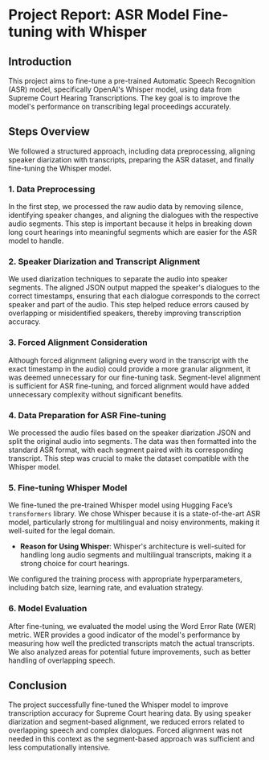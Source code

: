 # Project Report: ASR Model Fine-tuning with Whisper

## Introduction
This project aims to fine-tune a pre-trained Automatic Speech Recognition (ASR) model, specifically OpenAI's Whisper model, using data from Supreme Court Hearing Transcriptions. The key goal is to improve the model's performance on transcribing legal proceedings accurately.

## Steps Overview
We followed a structured approach, including data preprocessing, aligning speaker diarization with transcripts, preparing the ASR dataset, and finally fine-tuning the Whisper model.

### 1. Data Preprocessing
In the first step, we processed the raw audio data by removing silence, identifying speaker changes, and aligning the dialogues with the respective audio segments. This step is important because it helps in breaking down long court hearings into meaningful segments which are easier for the ASR model to handle. 

### 2. Speaker Diarization and Transcript Alignment
We used diarization techniques to separate the audio into speaker segments. The aligned JSON output mapped the speaker's dialogues to the correct timestamps, ensuring that each dialogue corresponds to the correct speaker and part of the audio. This step helped reduce errors caused by overlapping or misidentified speakers, thereby improving transcription accuracy.

### 3. Forced Alignment Consideration
Although forced alignment (aligning every word in the transcript with the exact timestamp in the audio) could provide a more granular alignment, it was deemed unnecessary for our fine-tuning task. Segment-level alignment is sufficient for ASR fine-tuning, and forced alignment would have added unnecessary complexity without significant benefits.

### 4. Data Preparation for ASR Fine-tuning
We processed the audio files based on the speaker diarization JSON and split the original audio into segments. The data was then formatted into the standard ASR format, with each segment paired with its corresponding transcript. This step was crucial to make the dataset compatible with the Whisper model.

### 5. Fine-tuning Whisper Model
We fine-tuned the pre-trained Whisper model using Hugging Face’s `transformers` library. We chose Whisper because it is a state-of-the-art ASR model, particularly strong for multilingual and noisy environments, making it well-suited for the legal domain.

- **Reason for Using Whisper**: Whisper's architecture is well-suited for handling long audio segments and multilingual transcripts, making it a strong choice for court hearings.

We configured the training process with appropriate hyperparameters, including batch size, learning rate, and evaluation strategy.

### 6. Model Evaluation
After fine-tuning, we evaluated the model using the Word Error Rate (WER) metric. WER provides a good indicator of the model's performance by measuring how well the predicted transcripts match the actual transcripts. We also analyzed areas for potential future improvements, such as better handling of overlapping speech.

## Conclusion
The project successfully fine-tuned the Whisper model to improve transcription accuracy for Supreme Court hearing data. By using speaker diarization and segment-based alignment, we reduced errors related to overlapping speech and complex dialogues. Forced alignment was not needed in this context as the segment-based approach was sufficient and less computationally intensive.
